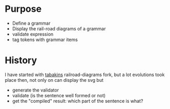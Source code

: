 # Purpose

- Define a grammar
- Display the rail-road diagrams of a grammar
- validate expression
- tag tokens with grammar items

# History

I have started with [tabakins](https://github.com/tabatkins/railroad-diagrams) railroad-diagrams fork, but a lot evolutions took place then, not only on can display the svg but
- generate the validator
- validate (is the sentence well formed or not)
- get the "compiled" result: which part of the sentence is what?
